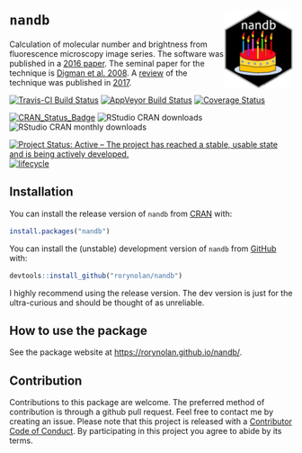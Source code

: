 
# `nandb` <img src="man/figures/logo.png" align="right" height=140/>

Calculation of molecular number and brightness from fluorescence
microscopy image series. The software was published in a [2016
paper](https://doi.org/10.1093/bioinformatics/btx434). The seminal paper
for the technique is [Digman et
al. 2008](https://doi.org/10.1529/biophysj.107.114645). A
[review](https://doi.org/10.1016/j.ymeth.2017.12.001) of the technique
was published in [2017](https://doi.org/10.1016/j.ymeth.2017.12.001).

[![Travis-CI Build
Status](https://travis-ci.org/rorynolan/nandb.svg?branch=master)](https://travis-ci.org/rorynolan/nandb)
[![AppVeyor Build
Status](https://ci.appveyor.com/api/projects/status/github/rorynolan/nandb?branch=master&svg=true)](https://ci.appveyor.com/project/rorynolan/nandb)
[![Coverage
Status](https://img.shields.io/codecov/c/github/rorynolan/nandb/master.svg)](https://codecov.io/github/rorynolan/nandb?branch=master)

[![CRAN\_Status\_Badge](http://www.r-pkg.org/badges/version/nandb)](https://cran.r-project.org/package=nandb)
![RStudio CRAN
downloads](http://cranlogs.r-pkg.org/badges/grand-total/nandb) ![RStudio
CRAN monthly downloads](http://cranlogs.r-pkg.org/badges/nandb)

[![Project Status: Active – The project has reached a stable, usable
state and is being actively
developed.](http://www.repostatus.org/badges/latest/active.svg)](https://www.repostatus.org/)
[![lifecycle](https://img.shields.io/badge/lifecycle-stable-brightgreen.svg)](https://lifecycle.r-lib.org/articles/stages.html)

## Installation

You can install the release version of `nandb` from
[CRAN](https://CRAN.R-project.org/package=nandb) with:

``` r
install.packages("nandb")
```

You can install the (unstable) development version of `nandb` from
[GitHub](https://github.com/rorynolan/nandb/) with:

``` r
devtools::install_github("rorynolan/nandb")
```

I highly recommend using the release version. The dev version is just
for the ultra-curious and should be thought of as unreliable.

## How to use the package

See the package website at <https://rorynolan.github.io/nandb/>.

## Contribution

Contributions to this package are welcome. The preferred method of
contribution is through a github pull request. Feel free to contact me
by creating an issue. Please note that this project is released with a
[Contributor Code of
Conduct](https://github.com/rorynolan/nandb/blob/master/CONDUCT.md). By
participating in this project you agree to abide by its terms.
